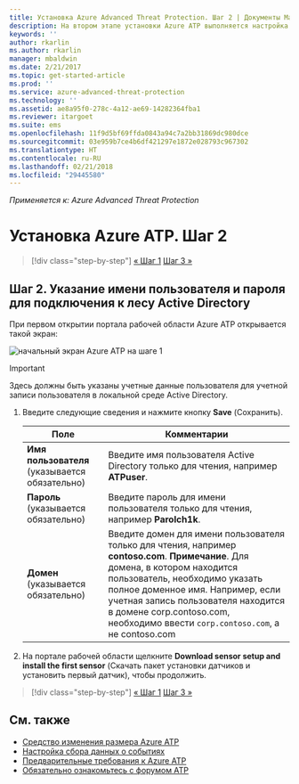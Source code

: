 ```yaml
---
title: Установка Azure Advanced Threat Protection. Шаг 2 | Документы Майкрософт
description: На втором этапе установки Azure ATP выполняется настройка параметров подключения к домену в облачной службе Azure ATP.
keywords: ''
author: rkarlin
ms.author: rkarlin
manager: mbaldwin
ms.date: 2/21/2017
ms.topic: get-started-article
ms.prod: ''
ms.service: azure-advanced-threat-protection
ms.technology: ''
ms.assetid: ae8a95f0-278c-4a12-ae69-14282364fba1
ms.reviewer: itargoet
ms.suite: ems
ms.openlocfilehash: 11f9d5bf69ffda0843a94c7a2bb31869dc980dce
ms.sourcegitcommit: 03e959b7ce4b6df421297e1872e028793c967302
ms.translationtype: HT
ms.contentlocale: ru-RU
ms.lasthandoff: 02/21/2018
ms.locfileid: "29445580"
---
```

*Применяется к: Azure Advanced Threat Protection*



# <a name="install-azure-atp---step-2"></a>Установка Azure ATP. Шаг 2

>[!div class="step-by-step"]
[« Шаг 1](install-atp-step1.md)
[Шаг 3 »](install-atp-step3.md)

## <a name="step-2-provide-a-username-and-password-to-connect-to-your-active-directory-forest"></a>Шаг 2. Указание имени пользователя и пароля для подключения к лесу Active Directory

При первом открытии портала рабочей области Azure ATP открывается такой экран:

![начальный экран Azure ATP на шаге 1](media/directory-services.png)

> [!IMPORTANT]
> Здесь должны быть указаны учетные данные пользователя для учетной записи пользователя в локальной среде Active Directory. 


1.  Введите следующие сведения и нажмите кнопку **Save** (Сохранить).

    |Поле|Комментарии|
    |---------|------------|
    |**Имя пользователя** (указывается обязательно)|Введите имя пользователя Active Directory только для чтения, например **ATPuser**.|
    |**Пароль** (указывается обязательно)|Введите пароль для имени пользователя только для чтения, например **Parolch1k**.|
    |**Домен** (указывается обязательно)|Введите домен для имени пользователя только для чтения, например **contoso.com**. **Примечание**. Для домена, в котором находится пользователь, необходимо указать полное доменное имя. Например, если учетная запись пользователя находится в домене corp.contoso.com, необходимо ввести `corp.contoso.com`, а не contoso.com|

3. На портале рабочей области щелкните **Download sensor setup and install the first sensor** (Скачать пакет установки датчиков и установить первый датчик), чтобы продолжить.


>[!div class="step-by-step"]
[« Шаг 1](install-atp-step1.md)
[Шаг 3 »](install-atp-step3.md)


## <a name="see-also"></a>См. также
- [Средство изменения размера Azure ATP](http://aka.ms/aatpsizingtool)
- [Настройка сбора данных о событиях](configure-event-collection.md)
- [Предварительные требования к Azure ATP](atp-prerequisites.md)
- [Обязательно ознакомьтесь с форумом ATP](https://aka.ms/azureatpcommunity)